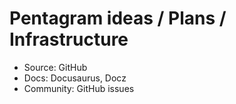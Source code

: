 # Pentagram ideas / Plans / Infrastructure

* Source: GitHub
* Docs: Docusaurus, Docz
* Community: GitHub issues
